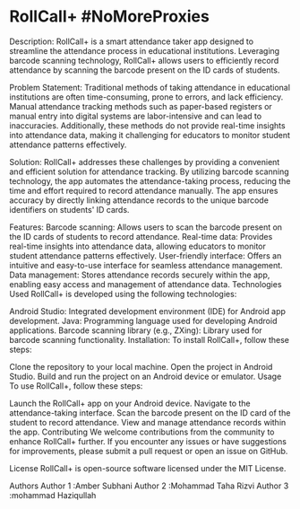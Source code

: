 
# RollCall+ #NoMoreProxies


Description:
RollCall+ is a smart attendance taker app designed to streamline the attendance process in educational institutions. Leveraging barcode scanning technology, RollCall+ allows users to efficiently record attendance by scanning the barcode present on the ID cards of students.

Problem Statement:
Traditional methods of taking attendance in educational institutions are often time-consuming, prone to errors, and lack efficiency. Manual attendance tracking methods such as paper-based registers or manual entry into digital systems are labor-intensive and can lead to inaccuracies. Additionally, these methods do not provide real-time insights into attendance data, making it challenging for educators to monitor student attendance patterns effectively.

Solution:
RollCall+ addresses these challenges by providing a convenient and efficient solution for attendance tracking. By utilizing barcode scanning technology, the app automates the attendance-taking process, reducing the time and effort required to record attendance manually. The app ensures accuracy by directly linking attendance records to the unique barcode identifiers on students' ID cards.

Features:
Barcode scanning: Allows users to scan the barcode present on the ID cards of students to record attendance.
Real-time data: Provides real-time insights into attendance data, allowing educators to monitor student attendance patterns effectively.
User-friendly interface: Offers an intuitive and easy-to-use interface for seamless attendance management.
Data management: Stores attendance records securely within the app, enabling easy access and management of attendance data.
Technologies Used
RollCall+ is developed using the following technologies:

Android Studio: Integrated development environment (IDE) for Android app development.
Java: Programming language used for developing Android applications.
Barcode scanning library (e.g., ZXing): Library used for barcode scanning functionality.
Installation:
To install RollCall+, follow these steps:

Clone the repository to your local machine.
Open the project in Android Studio.
Build and run the project on an Android device or emulator.
Usage
To use RollCall+, follow these steps:

Launch the RollCall+ app on your Android device.
Navigate to the attendance-taking interface.
Scan the barcode present on the ID card of the student to record attendance.
View and manage attendance records within the app.
Contributing
We welcome contributions from the community to enhance RollCall+ further. If you encounter any issues or have suggestions for improvements, please submit a pull request or open an issue on GitHub.

License
RollCall+ is open-source software licensed under the MIT License.

Authors
Author 1 :Amber Subhani
Author 2 :Mohammad Taha Rizvi
Author 3 :mohammad Haziqullah
